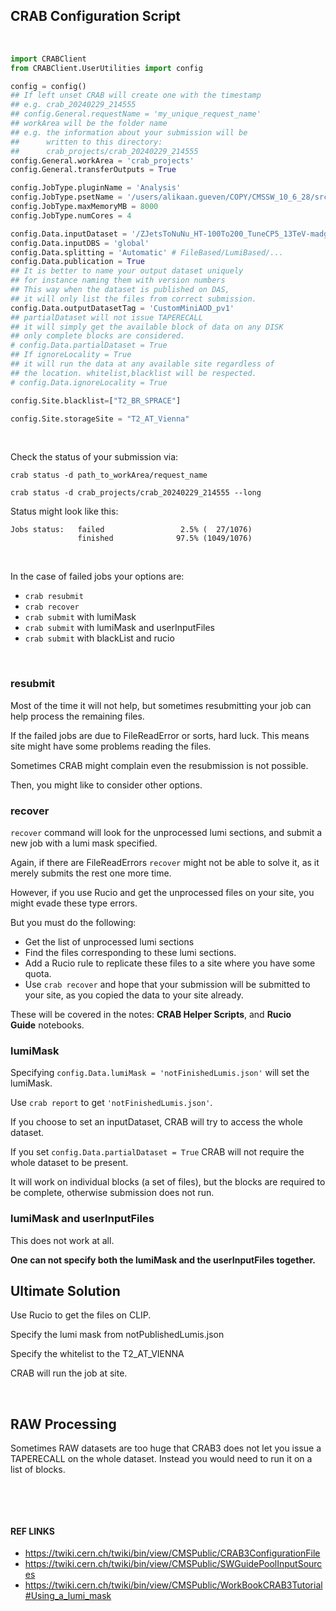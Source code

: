 ## CRAB Configuration Script

&nbsp;

```python
import CRABClient
from CRABClient.UserUtilities import config 

config = config()
## If left unset CRAB will create one with the timestamp
## e.g. crab_20240229_214555
## config.General.requestName = 'my_unique_request_name'
## workArea will be the folder name
## e.g. the information about your submission will be 
##      written to this directory:
##      crab_projects/crab_20240229_214555
config.General.workArea = 'crab_projects'
config.General.transferOutputs = True

config.JobType.pluginName = 'Analysis'
config.JobType.psetName = '/users/alikaan.gueven/COPY/CMSSW_10_6_28/src/SoftDisplacedVertices/CustomMiniAOD/configuration/MC_UL18_CustomMiniAOD.py'
config.JobType.maxMemoryMB = 8000
config.JobType.numCores = 4

config.Data.inputDataset = '/ZJetsToNuNu_HT-100To200_TuneCP5_13TeV-madgraphMLM-pythia8/RunIISummer20UL18RECO-106X_upgrade2018_realistic_v11_L1v1-v1/AODSIM'
config.Data.inputDBS = 'global'
config.Data.splitting = 'Automatic' # FileBased/LumiBased/...
config.Data.publication = True
## It is better to name your output dataset uniquely
## for instance naming them with version numbers
## This way when the dataset is published on DAS,
## it will only list the files from correct submission.
config.Data.outputDatasetTag = 'CustomMiniAOD_pv1'
## partialDataset will not issue TAPERECALL
## it will simply get the available block of data on any DISK
## only complete blocks are considered.
# config.Data.partialDataset = True
## If ignoreLocality = True
## it will run the data at any available site regardless of
## the location. whitelist,blacklist will be respected.
# config.Data.ignoreLocality = True

config.Site.blacklist=["T2_BR_SPRACE"]

config.Site.storageSite = "T2_AT_Vienna"
```

&nbsp;

Check the status of your submission via:

`crab status -d path_to_workArea/request_name`

`crab status -d crab_projects/crab_20240229_214555 --long`

Status might look like this:

```
Jobs status:   failed       		  2.5% (  27/1076)
               finished     		 97.5% (1049/1076)
```

&nbsp;

In the case of failed jobs your options are:

- `crab resubmit`
- `crab recover`
- `crab submit` with lumiMask
- `crab submit` with lumiMask and userInputFiles
- `crab submit` with blackList and rucio

&nbsp;

### resubmit

Most of the time it will not help, but sometimes resubmitting your job can help process the remaining files.

If the failed jobs are due to FileReadError or sorts, hard luck. This means site might have some problems reading the files.

Sometimes CRAB might complain even the resubmission is not possible.

Then, you might like to consider other options.

### recover

`recover` command will look for the unprocessed lumi sections, and submit a new job with a lumi mask specified.

Again, if there are FileReadErrors `recover` might not be able to solve it, as it merely submits the rest one more time.

However, if you use Rucio and get the unprocessed files on your site, you might evade these type errors.

But you must do the following:

- Get the list of unprocessed lumi sections
- Find the files corresponding to these lumi sections.
- Add a Rucio rule to replicate these files to a site where you have some quota.
- Use `crab recover` and hope that your submission will be submitted to your site, as you copied the data to your site already.

These will be covered in the notes: **CRAB Helper Scripts**, and **Rucio Guide** notebooks.

### lumiMask

Specifying `config.Data.lumiMask = 'notFinishedLumis.json'` will set the lumiMask.

Use `crab report` to get `'notFinishedLumis.json'`.

If you choose to set an inputDataset, CRAB will try to access the whole dataset.

If you set `config.Data.partialDataset = True` CRAB will not require the whole dataset to be present.

It will work on individual blocks (a set of files), but the blocks are required to be complete, otherwise submission does not run.

### lumiMask and userInputFiles

This does not work at all.

**One can not specify both the lumiMask and the userInputFiles together.**

## Ultimate Solution

Use Rucio to get the files on CLIP.

Specify the lumi mask from notPublishedLumis.json

Specify the whitelist to the T2_AT_VIENNA

CRAB will run the job at site.

&nbsp;

## RAW Processing

Sometimes RAW datasets are too huge that CRAB3 does not let you issue a TAPERECALL on the whole dataset. Instead you would need to run it on a list of blocks.

&nbsp;

&nbsp;

#### REF LINKS

- https://twiki.cern.ch/twiki/bin/view/CMSPublic/CRAB3ConfigurationFile
- https://twiki.cern.ch/twiki/bin/view/CMSPublic/SWGuidePoolInputSources
- https://twiki.cern.ch/twiki/bin/view/CMSPublic/WorkBookCRAB3Tutorial#Using_a_lumi_mask

&nbsp;

&nbsp;